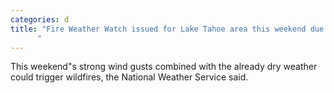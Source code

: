 ```yaml
---
categories: d
title: "Fire Weather Watch issued for Lake Tahoe area this weekend due to strong winds
      "
---
```

This weekend"s strong wind gusts combined with the already dry weather could trigger wildfires, the National Weather Service said.
      